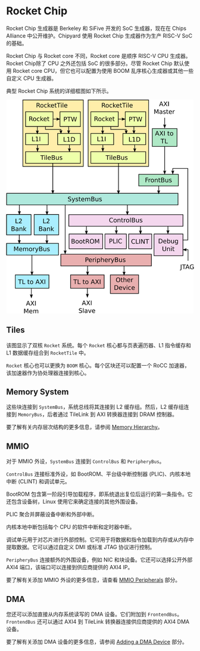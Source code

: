 # Rocket Chip

Rocket Chip 生成器是 Berkeley 和 SiFive 开发的 SoC 生成器，现在在 Chips Alliance 中公开维护。Chipyard 使用 Rocket Chip 生成器作为生产 RISC-V SoC 的基础。

Rocket Chip 与 Rocket core 不同，Rocket core 是顺序 RISC-V CPU 生成器。Rocket Chip除了 CPU 之外还包括 SoC 的很多部分。尽管 Rocket Chip 默认使用 Rocket core CPU，但它也可以配置为使用 BOOM 乱序核心生成器或其他一些自定义 CPU 生成器。

典型 Rocket Chip 系统的详细框图如下所示。

![rocket-chip](../assets/rocket-chip.png)

## Tiles

该图显示了双核 `Rocket` 系统。每个 `Rocket` 核心都与页表遍历器、L1 指令缓存和 L1 数据缓存组合到 `RocketTile` 中。

`Rocket` 核心也可以更换为 `BOOM` 核心。每个区块还可以配置一个 RoCC 加速器，该加速器作为协处理器连接到核心。

## Memory System

这些块连接到 `SystemBus`，系统总线将其连接到 L2 缓存组。然后，L2 缓存组连接到 `MemoryBus`，后者通过 TileLink 到 AXI 转换器连接到 DRAM 控制器。

要了解有关内存层次结构的更多信息，请参阅 [Memory Hierarchy](https://chipyard.readthedocs.io/en/stable/Customization/Memory-Hierarchy.html#memory-hierarchy)。

## MMIO

对于 MMIO 外设，`SystemBus` 连接到 `ControlBus` 和 `PeripheryBus`。

`ControlBus` 连接标准外设，如 BootROM、平台级中断控制器 (PLIC)、内核本地中断 (CLINT) 和调试单元。

BootROM 包含第一阶段引导加载程序，即系统退出复位后运行的第一条指令。它还包含设备树，Linux 使用它来确定连接的其他外围设备。

PLIC 聚合并屏蔽设备中断和外部中断。

内核本地中断包括每个 CPU 的软件中断和定时器中断。

调试单元用于对芯片进行外部控制。它可用于将数据和指令加载到内存或从内存中提取数据。它可以通过自定义 DMI 或标准 JTAG 协议进行控制。

`PeripheryBus` 连接额外的外围设备，例如 NIC 和块设备。它还可以选择公开外部 AXI4 端口，该端口可以连接到供应商提供的 AXI4 IP。

要了解有关添加 MMIO 外设的更多信息，请查看 [MMIO Peripherals](https://chipyard.readthedocs.io/en/stable/Customization/MMIO-Peripherals.html#mmio-accelerators) 部分。

## DMA

您还可以添加直接从内存系统读写的 DMA 设备。它们附加到 `FrontendBus`。 `FrontendBus` 还可以通过 AXI4 到 TileLink 转换器连接供应商提供的 AXI4 DMA 设备。

要了解有关添加 DMA 设备的更多信息，请参阅 [Adding a DMA Device](https://chipyard.readthedocs.io/en/stable/Customization/DMA-Devices.html#dma-devices) 部分。
